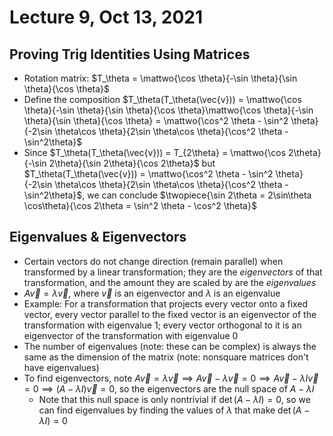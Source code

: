 # Lecture 9, Oct 13, 2021

## Proving Trig Identities Using Matrices

* Rotation matrix: $T_\theta = \mattwo{\cos \theta}{-\sin \theta}{\sin \theta}{\cos \theta}$
* Define the composition $T_\theta(T_\theta(\vec{v})) = \mattwo{\cos \theta}{-\sin \theta}{\sin \theta}{\cos \theta}\mattwo{\cos \theta}{-\sin \theta}{\sin \theta}{\cos \theta} = \mattwo{\cos^2 \theta - \sin^2 \theta}{-2\sin \theta\cos \theta}{2\sin \theta\cos \theta}{\cos^2 \theta - \sin^2\theta}$
* Since $T_\theta(T_\theta(\vec{v})) = T_{2\theta} = \mattwo{\cos 2\theta}{-\sin 2\theta}{\sin 2\theta}{\cos 2\theta}$ but $T_\theta(T_\theta(\vec{v})) = \mattwo{\cos^2 \theta - \sin^2 \theta}{-2\sin \theta\cos \theta}{2\sin \theta\cos \theta}{\cos^2 \theta - \sin^2\theta}$, we can conclude $\twopiece{\sin 2\theta = 2\sin\theta \cos\theta}{\cos 2\theta = \sin^2 \theta - \cos^2 \theta}$

## Eigenvalues & Eigenvectors

* Certain vectors do not change direction (remain parallel) when transformed by a linear transformation; they are the *eigenvectors* of that transformation, and the amount they are scaled by are the *eigenvalues*
* $A\vec{v} = \lambda \vec{v}$, where $\vec{v}$ is an eigenvector and $\lambda$ is an eigenvalue
* Example: For a transformation that projects every vector onto a fixed vector, every vector parallel to the fixed vector is an eigenvector of the transformation with eigenvalue 1; every vector orthogonal to it is an eigenvector of the transformation with eigenvalue 0
* The number of eigenvalues (note: these can be complex) is always the same as the dimension of the matrix (note: nonsquare matrices don't have eigenvalues)
* To find eigenvectors, note $A\vec{v} = \lambda \vec{v} \implies A\vec{v} - \lambda \vec{v} = 0 \implies A\vec{v} - \lambda I\vec{v} = 0 \implies (A - \lambda I)\vec{v} = 0$, so the eigenvectors are the null space of $A - \lambda I$
	* Note that this null space is only nontrivial if $\det(A - \lambda I) = 0$, so we can find eigenvalues by finding the values of $\lambda$ that make $\det(A - \lambda I) = 0$

